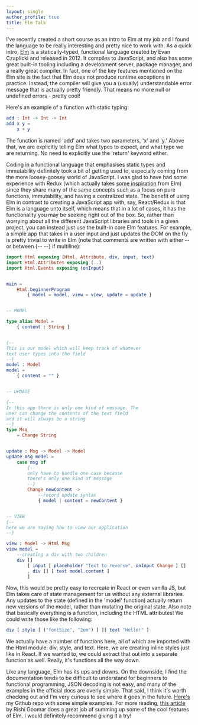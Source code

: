 ```yaml
---
layout: single
author_profile: true
title: Elm Talk
---
```


I've recently created a short course as an intro to Elm at my job and I found the language to be really interesting and pretty nice to work with. As a quick intro, [Elm](http://elm-lang.org/) is a statically-typed, functional language created by Evan Czaplicki and released in 2012. It compiles to JavaScript, and also has some great built-in tooling including a development server, package manager, and a really great compiler. In fact, one of the key features mentioned on the Elm site is the fact that Elm does not produce runtime exceptions in practice. Instead, the compiler will give you a (usually) understandable error message that is actually pretty friendly. That means no more null or undefined errors - pretty cool! 

Here's an example of a function with static typing:

```elm
add : Int -> Int -> Int
add x y =
    x + y
```

The function is named 'add' and takes two parameters, 'x' and 'y.' Above that, we are explicitly telling Elm what types to expect, and what type we are returning. No need to explicitly use the 'return' keyword either. 

Coding in a functional language that emphasises static types and immutability definitely took a bit of getting used to, especially coming from the more loosey-goosey world of JavaScript. I was glad to have had some experience with Redux (which actually takes [some inspiration](http://redux.js.org/docs/introduction/PriorArt.html) from Elm) since they share many of the same concepts such as a focus on pure functions, immutability, and having a centralized state. The benefit of using Elm in contrast to creating a JavaScript app with, say, React/Redux is that Elm is a language unto itself, which means that in a lot of cases, it has the functionality you may be seeking right out of the box. So, rather than worrying about all the different JavaScript libraries and tools in a given project, you can instead just use the built-in core Elm features. For example, a simple app that takes in a user input and just updates the DOM on the fly is pretty trivial to write in Elm (note that comments are written with either -- or between {-- --} if multiline): 

```elm
import Html exposing (Html, Attribute, div, input, text)
import Html.Attributes exposing (..)
import Html.Events exposing (onInput)


main =
    Html.beginnerProgram 
        { model = model, view = view, update = update }


-- MODEL

type alias Model =
    { content : String }


{-- 
This is our model which will keep track of whatever 
text user types into the field
--}
model : Model
model =
    { content = "" }


-- UPDATE

{--
In this app there is only one kind of message. The 
user can change the contents of the text field
and it will always be a string
--}
type Msg
    = Change String


update : Msg -> Model -> Model
update msg model =
    case msg of
        {--
        only have to handle one case because 
        there's only one kind of message
        --}
        Change newContent ->
            --record update syntax
            { model | content = newContent }


-- VIEW
{--
here we are saying how to view our application
--}

view : Model -> Html Msg
view model =
    --creating a div with two children
    div []
        [ input [ placeholder "Text to reverse", onInput Change ] []
        , div [] [ text model.content ]
        ]
```
Now, this would be pretty easy to recreate in React or even vanilla JS, but Elm takes care of state management for us without any external libraries. Any updates to the state (defined in the 'model' function) actually return new versions of the model, rather than mutating the original state. Also note that basically everything is a function, including the HTML attributes! We could write those like the following: 

```elm
div [ style [ ("fontSize", "2em") ] ][ text "Hello!" ]
```
We actually have a number of functions here, all of which are imported with the Html module: div, style, and text. Here, we are creating inline styles just like in React. If we wanted to, we could extract that out into a separate function as well. Really, it's functions all the way down. 

Like any language, Elm has its ups and downs. On the downside, I find the documentation tends to be difficult to understand for beginners to functional programming, JSON decoding is not easy, and many of the examples in the official docs are overly simple. That said, I think it's worth checking out and I'm very curious to see where it goes in the future. [Here's](https://github.com/ChrisVbot/simple-elm-project) my Github repo with some simple examples. For more reading, [this article](https://medium.com/@rgoomar/why-i-think-elm-is-the-future-of-front-end-development-21e9b091fa05) by Rishi Goomar does a great job of summing up some of the cool features of Elm. I would definitely recommend giving it a try! 







